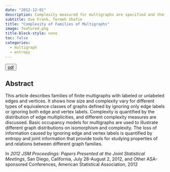 ```yaml
---
date: "2012-12-01"
description: Complexity measured for multigraphs are specified and their applicability is discussed.
subtitle: Ove Frank, Termeh Shafie
title: "Complexity of Families of Multigraphs"
image: featured.png
title-block-style: none
toc: false
categories: 
  - multigraph
  - entropy
---
```


<button type="button" class="btn btn-outline-success" target="_blank"><a href="JSM2012.pdf">pdf</a></button>



## Abstract 
This article describes families of finite multigraphs with labeled or unlabeled edges and vertices. It shows how size and complexity vary for different types of equivalence classes of graphs defined by ignoring only edge labels or ignoring both edge and vertex labels. Complexity is quantified by the distribution of edge multiplicities, and different complexity measures are discussed. Basic occupancy models for multigraphs are used to illustrate different graph distributions on isomorphism and complexity. The loss of information caused by ignoring edge and vertex labels is quantified by entropy and joint information that provide tools for studying properties of and relations between different graph families.

In *2012 JSM Proceedings: Papers Presented at the Joint Statistical Meetings*, San Diego, California, July 28-August 2, 2012, and Other ASA-sponsored Conferences, American Statistical Association, 2012